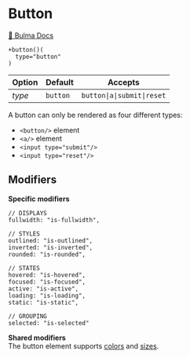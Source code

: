 # Button

[📖 Bulma Docs](https://bulma.io/documentation/elements/button/)

```pug
+button()(
  type="button"
)
```

| Option | Default  | Accepts                    |
| ------ | -------- | -------------------------- |
| _type_ | `button` | `button\|a\|submit\|reset` |

A button can only be rendered as four different types:
-   `<button/>` element
-   `<a/>` element
-   `<input type="submit"/>`
-   `<input type="reset"/>`

## Modifiers
**Specific modifiers**
```
// DISPLAYS
fullwidth: "is-fullwidth",

// STYLES
outlined: "is-outlined",
inverted: "is-inverted",
rounded: "is-rounded",

// STATES
hovered: "is-hovered",
focused: "is-focused",
active: "is-active",
loading: "is-loading",
static: "is-static",

// GROUPING
selected: "is-selected"
```

**Shared modifiers**  
The button element supports [colors](../modifiers.md#colors) and [sizes](../modifiers.md#sizes).
